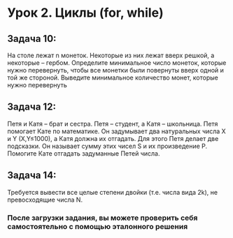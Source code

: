 # Урок 2. Циклы (for, while)

## Задача 10: 
На столе лежат n монеток. Некоторые из них лежат вверх решкой, а некоторые – гербом. 
Определите минимальное число монеток, которые нужно перевернуть, чтобы все монетки были повернуты вверх одной и той же стороной. 
Выведите минимальное количество монет, которые нужно перевернуть

## Задача 12: 
Петя и Катя – брат и сестра. 
Петя – студент, а Катя – школьница. 
Петя помогает Кате по математике. 
Он задумывает два натуральных числа X и Y (X,Y≤1000), а Катя должна их отгадать. 
Для этого Петя делает две подсказки. 
Он называет сумму этих чисел S и их произведение P. 
Помогите Кате отгадать задуманные Петей числа.

## Задача 14: 
Требуется вывести все целые степени двойки (т.е. числа вида 2k), не превосходящие числа N.

### После загрузки задания, вы можете проверить себя самостоятельно с помощью эталонного решения
